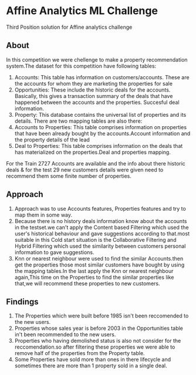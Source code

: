 # Affine Analytics ML Challenge
Third Position solution for Affine analytics challenge

## About 
In this competition we were chellenge to make a property recommendation system.The dataset for this competition have following tables:
1. Accounts: This table has information on customers/accounts. These are the accounts for whom they are marketing the properties for sale
2. Opportunities: These include the historic deals for the accounts. Basically, this gives a transaction summary of the deals that have happened between the accounts and the properties. Succesful deal information.
3. Property: This database contains the universal list of properties and its details.
There are two mapping tables are also there:
1. Accounts to Properties: This table comprises information on properties that have been already bought by the accounts.Account information and the property details of the lead
2. Deal to Properties: This table comprises information on the deals that has materialized on the properties.Deal and properties mapping.

For the Train 2727 Accounts are available and the info about there historic deals & for the test 29 new customers details were given need to recommend them some finite number of properties.

## Approach
1. Approach was to use Accounts features, Properties features and try to map them in some way.
2. Because there is no history deals information know about the accounts in the testset.we can't apply the Content based Filtering which used the user's historical behaviour and gave suggestions according to that.most suitable in this Cold start situation is the Collaborative Filtering and Hybrid Filtering which used the similarity between customers personal information to gave suggestions.
3. Knn or nearest neighbour were used to find the similar Accounts.then get the properties those most similar customers have bought by using the mapping tables.In the last apply the Knn or nearest neighbour again,This time on the Properties to find the similar properties like that,we will recommend these properties to new customers.

## Findings
1. The Properties which were built before 1985 isn't been reccomended to the new users.
2. Properties whose sales year is before 2003 in the Opportunities table in't been recommended to the new users.
3. Properties who having demolished status is also not consider for the reccomendation.so after filtering these properties we were able to remove half of the properties from the Property table.
4. Some Properties have sold more than ones in there lifecycle and sometimes there are more than 1 property sold in a single deal.
